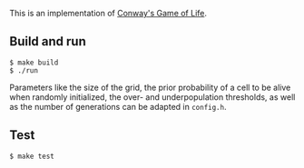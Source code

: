 
This is an implementation of [Conway's Game of Life](https://en.wikipedia.org/wiki/Conway's_Game_of_Life).

## Build and run

```
$ make build
$ ./run
```

Parameters like the size of the grid, the prior probability of a cell to be alive when randomly initialized, the over- and underpopulation thresholds, as well as the number of generations can be adapted in `config.h`. 

## Test

```
$ make test
```
